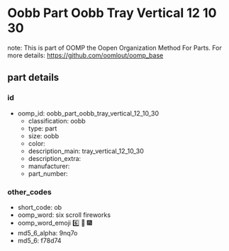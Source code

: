 # Oobb Part Oobb Tray Vertical 12 10 30  

note: This is part of OOMP the Oopen Organization Method For Parts. For more details: https://github.com/oomlout/oomp_base

##  part details





### id
* oomp_id: oobb_part_oobb_tray_vertical_12_10_30
  * classification: oobb
  * type: part
  * size: oobb
  * color: 
  * description_main: tray_vertical_12_10_30
  * description_extra: 
  * manufacturer: 
  * part_number: 

### other_codes
* short_code: ob
* oomp_word: six scroll fireworks
* oomp_word_emoji :six: :scroll: :fireworks:
* md5_6_alpha: 9nq7o
* md5_6: f78d74